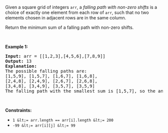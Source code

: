 Given a square grid&nbsp;of integers&nbsp;`` arr ``, a _falling path with non-zero shifts_&nbsp;is a choice of&nbsp;exactly one element from each row of `` arr ``, such that no two elements chosen in adjacent rows are in&nbsp;the same column.

Return the&nbsp;minimum&nbsp;sum of a falling path with non-zero shifts.

&nbsp;

__Example 1:__

<pre>
<strong>Input:</strong> arr = [[1,2,3],[4,5,6],[7,8,9]]
<strong>Output:</strong> 13
<strong>Explanation: </strong>
The possible falling paths are:
[1,5,9], [1,5,7], [1,6,7], [1,6,8],
[2,4,8], [2,4,9], [2,6,7], [2,6,8],
[3,4,8], [3,4,9], [3,5,7], [3,5,9]
The falling path with the smallest sum is&nbsp;[1,5,7], so the answer is&nbsp;13.
</pre>

&nbsp;

__Constraints:__

*   `` 1 &lt;= arr.length == arr[i].length &lt;= 200 ``
*   `` -99 &lt;= arr[i][j] &lt;= 99 ``